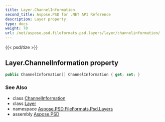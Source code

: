 ```yaml
---
title: Layer.ChannelInformation
second_title: Aspose.PSD for .NET API Reference
description: Layer property. 
type: docs
weight: 70
url: /net/aspose.psd.fileformats.psd.layers/layer/channelinformation/
---
```

{{< psd/tize >}}
## Layer.ChannelInformation property

```csharp
public ChannelInformation[] ChannelInformation { get; set; }
```

### See Also

* class [ChannelInformation](../../channelinformation/)
* class [Layer](../)
* namespace [Aspose.PSD.FileFormats.Psd.Layers](../../layer/)
* assembly [Aspose.PSD](../../../)


